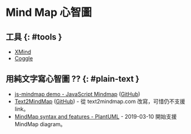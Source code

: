 # Mind Map 心智圖

## 工具 {: #tools }

  - [XMind](https://www.xmind.net/)
  - [Coggle](https://coggle.it/)

## 用純文字寫心智圖 ?? {: #plain-text }

  - [js\-mindmap demo \- JavaScript Mindmap](http://kenneth.kufluk.com/google/js-mindmap/) ([GitHub](https://github.com/kennethkufluk/js-mindmap))
  - [Text2MindMap](https://tobloef.com/text2mindmap/) ([GitHub](https://github.com/TobLoef/text2mindmap)) - 從 text2mindmap.com 改寫，可惜仍不支援 link。
  - [MindMap syntax and features - PlantUML](http://plantuml.com/mindmap-diagram) - 2019-03-10 開始支援 MindMap diagram。
